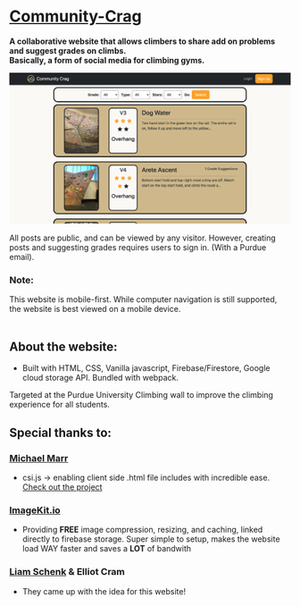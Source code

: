 # [Community-Crag](https://communitycrag.com)
**A collaborative website that allows climbers to share add on problems and suggest grades on climbs.  
Basically, a form of social media for climbing gyms.**

![Community Crag Home](https://github.com/Trevin-Small/Community-Crag/blob/main/dist/assets/ccrag.png)

All posts are public, and can be viewed by any visitor. However, creating posts and suggesting grades requires users to sign in. (With a Purdue email). 

### Note: 
This website is mobile-first. While computer navigation is still supported, the website is best viewed on a mobile device.
<br>
<br>
## About the website:
- Built with HTML, CSS, Vanilla javascript, Firebase/Firestore, Google cloud storage API. Bundled with webpack.

Targeted at the Purdue University Climbing wall to improve the climbing experience for all students. 

## Special thanks to:
### [Michael Marr](https://github.com/mikemarr)
- csi.js -> enabling client side .html file includes with incredible ease. [Check out the project](https://github.com/LexmarkWeb/csi.js) 

### [ImageKit.io](https://imagekit.io)
- Providing **FREE** image compression, resizing, and caching, linked directly to firebase storage. Super simple to setup, makes the website load WAY faster and saves a __LOT__ of bandwith

### [Liam Schenk](https://github.com/climber-guy1772) & Elliot Cram
- They came up with the idea for this website!
